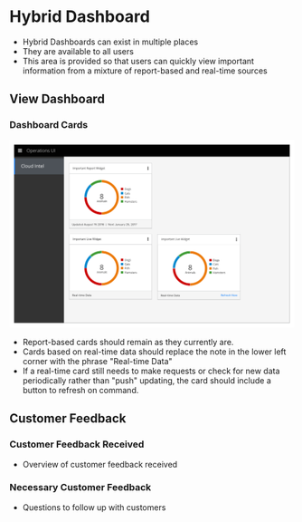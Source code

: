 # Hybrid Dashboard

- Hybrid Dashboards can exist in multiple places
- They are available to all users
- This area is provided so that users can quickly view important information from a mixture of report-based and real-time sources

## View Dashboard

### Dashboard Cards
![Image Title/Mockup Name](img/HybridDashboards-01.png)
- Report-based cards should remain as they currently are.
- Cards based on real-time data should replace the note in the lower left corner with the phrase "Real-time Data"
- If a real-time card still needs to make requests or check for new data periodically rather than "push" updating, the card should include a button to refresh on command.

## Customer Feedback

### Customer Feedback Received
  - Overview of customer feedback received

### Necessary Customer Feedback
  - Questions to follow up with customers
